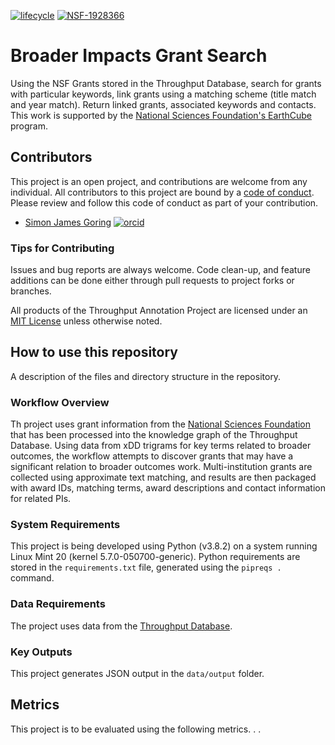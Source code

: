 [![lifecycle](https://img.shields.io/badge/lifecycle-experimental-orange.svg)](https://www.tidyverse.org/lifecycle/#experimental)
[![NSF-1928366](https://img.shields.io/badge/NSF-1928366-blue.svg)](https://nsf.gov/awardsearch/showAward?AWD_ID=1928366)

# Broader Impacts Grant Search

Using the NSF Grants stored in the Throughput Database, search for grants with particular keywords, link grants using a matching scheme (title match and year match).  Return linked grants, associated keywords and contacts.  This work is supported by the [National Sciences Foundation's EarthCube](http://earthcube.org) program.

## Contributors

This project is an open project, and contributions are welcome from any individual.  All contributors to this project are bound by a [code of conduct](CODE_OF_CONDUCT.md).  Please review and follow this code of conduct as part of your contribution.

  * [Simon James Goring](http://goring.org) [![orcid](https://img.shields.io/badge/orcid-0000--0002--2700--4605-brightgreen.svg)](https://orcid.org/0000-0002-2700-4605)

### Tips for Contributing

Issues and bug reports are always welcome.  Code clean-up, and feature additions can be done either through pull requests to project forks or branches.

All products of the Throughput Annotation Project are licensed under an [MIT License](LICENSE) unless otherwise noted.

## How to use this repository

A description of the files and directory structure in the repository.

### Workflow Overview

Th project uses grant information from the [National Sciences Foundation](https://www.nsf.gov/awardsearch/download.jsp) that has been processed into the knowledge graph of the Throughput Database.  Using data from xDD trigrams for key terms related to broader outcomes, the workflow attempts to discover grants that may have a significant relation to broader outcomes work.  Multi-institution grants are collected using approximate text matching, and results are then packaged with award IDs, matching terms, award descriptions and contact information for related PIs.

### System Requirements

This project is being developed using Python (v3.8.2) on a system running Linux Mint 20 (kernel 5.7.0-050700-generic). Python requirements are stored in the `requirements.txt` file, generated using the `pipreqs .` command.

### Data Requirements

The project uses data from the [Throughput Database](http://throughputdb.com).

### Key Outputs

This project generates JSON output in the `data/output` folder.

## Metrics

This project is to be evaluated using the following metrics. . .
